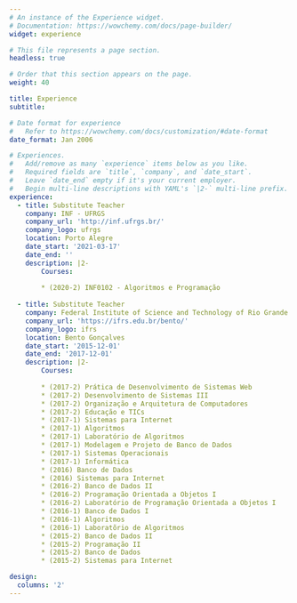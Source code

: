 ```yaml
---
# An instance of the Experience widget.
# Documentation: https://wowchemy.com/docs/page-builder/
widget: experience

# This file represents a page section.
headless: true

# Order that this section appears on the page.
weight: 40

title: Experience
subtitle:

# Date format for experience
#   Refer to https://wowchemy.com/docs/customization/#date-format
date_format: Jan 2006

# Experiences.
#   Add/remove as many `experience` items below as you like.
#   Required fields are `title`, `company`, and `date_start`.
#   Leave `date_end` empty if it's your current employer.
#   Begin multi-line descriptions with YAML's `|2-` multi-line prefix.
experience:
  - title: Substitute Teacher
    company: INF - UFRGS
    company_url: 'http://inf.ufrgs.br/'
    company_logo: ufrgs
    location: Porto Alegre
    date_start: '2021-03-17'
    date_end: ''
    description: |2-
        Courses:
        
        * (2020-2) INF0102 - Algoritmos e Programação
        
  - title: Substitute Teacher
    company: Federal Institute of Science and Technology of Rio Grande do Sul (IFRS)
    company_url: 'https://ifrs.edu.br/bento/'
    company_logo: ifrs
    location: Bento Gonçalves
    date_start: '2015-12-01'
    date_end: '2017-12-01'
    description: |2-
        Courses:
        
        * (2017-2) Prática de Desenvolvimento de Sistemas Web
        * (2017-2) Desenvolvimento de Sistemas III
        * (2017-2) Organização e Arquitetura de Computadores
        * (2017-2) Educação e TICs
        * (2017-1) Sistemas para Internet 
        * (2017-1) Algoritmos
        * (2017-1) Laboratório de Algoritmos
        * (2017-1) Modelagem e Projeto de Banco de Dados
        * (2017-1) Sistemas Operacionais
        * (2017-1) Informática
        * (2016) Banco de Dados
        * (2016) Sistemas para Internet
        * (2016-2) Banco de Dados II
        * (2016-2) Programação Orientada a Objetos I
        * (2016-2) Laboratório de Programação Orientada a Objetos I
        * (2016-1) Banco de Dados I
        * (2016-1) Algoritmos
        * (2016-1) Laboratõrio de Algoritmos
        * (2015-2) Banco de Dados II
        * (2015-2) Programação II
        * (2015-2) Banco de Dados
        * (2015-2) Sistemas para Internet

design:
  columns: '2'
---
```

